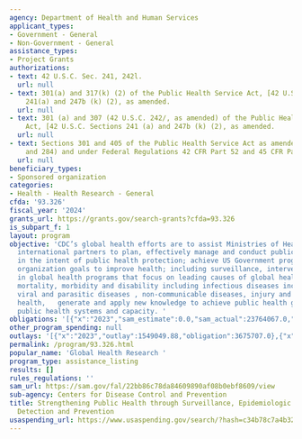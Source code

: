 ```yaml
---
agency: Department of Health and Human Services
applicant_types:
- Government - General
- Non-Government - General
assistance_types:
- Project Grants
authorizations:
- text: 42 U.S.C. Sec. 241, 242l.
  url: null
- text: 301(a) and 317(k) (2) of the Public Health Service Act, [42 U.S.C. Sections
    241(a) and 247b (k) (2), as amended.
  url: null
- text: 301 (a) and 307 (42 U.S.C. 242/, as amended) of the Public Health Service
    Act, [42 U.S.C. Sections 241 (a) and 247b (k) (2), as amended.
  url: null
- text: Sections 301 and 405 of the Public Health Service Act as amended (42 USC 241
    and 284) and under Federal Regulations 42 CFR Part 52 and 45 CFR Part 75.
  url: null
beneficiary_types:
- Sponsored organization
categories:
- Health - Health Research - General
cfda: '93.326'
fiscal_year: '2024'
grants_url: https://grants.gov/search-grants?cfda=93.326
is_subpart_f: 1
layout: program
objective: 'CDC’s global health efforts are to assist Ministries of Health and other
  international partners to plan, effectively manage and conduct public health research
  in the intent of public health protection; achieve US Government program and international
  organization goals to improve health; including surveillance, intervention and prevention
  in global health programs that focus on leading causes of global health security,
  mortality, morbidity and disability including infectious diseases including bacterial,
  viral and parasitic diseases , non-communicable diseases, injury and violence, environmental
  health,   generate and apply new knowledge to achieve public health goals and strengthen
  public health systems and capacity. '
obligations: '[{"x":"2023","sam_estimate":0.0,"sam_actual":23764067.0,"usa_spending_actual":23742567.54},{"x":"2024","sam_estimate":0.0,"sam_actual":16704087.0,"usa_spending_actual":226252671.79},{"x":"2025","sam_estimate":0.0,"sam_actual":23764067.0,"usa_spending_actual":0.0}]'
other_program_spending: null
outlays: '[{"x":"2023","outlay":1549049.88,"obligation":3675707.0},{"x":"2024","outlay":6230167911.84,"obligation":225046703.0},{"x":"2025","outlay":0.0,"obligation":0.0}]'
permalink: /program/93.326.html
popular_name: 'Global Health Research '
program_type: assistance_listing
results: []
rules_regulations: ''
sam_url: https://sam.gov/fal/22bb86c78da84609890af08b0ebf8609/view
sub-agency: Centers for Disease Control and Prevention
title: Strengthening Public Health through Surveillance, Epidemiologic Research, Disease
  Detection and Prevention
usaspending_url: https://www.usaspending.gov/search/?hash=c34b78c7a4b32dc672a07bfff67d9a76
---
```

